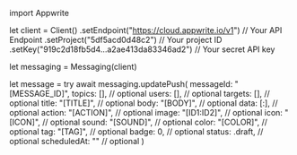import Appwrite

let client = Client()
    .setEndpoint("https://cloud.appwrite.io/v1") // Your API Endpoint
    .setProject("5df5acd0d48c2") // Your project ID
    .setKey("919c2d18fb5d4...a2ae413da83346ad2") // Your secret API key

let messaging = Messaging(client)

let message = try await messaging.updatePush(
    messageId: "[MESSAGE_ID]",
    topics: [], // optional
    users: [], // optional
    targets: [], // optional
    title: "[TITLE]", // optional
    body: "[BODY]", // optional
    data: [:], // optional
    action: "[ACTION]", // optional
    image: "[ID1:ID2]", // optional
    icon: "[ICON]", // optional
    sound: "[SOUND]", // optional
    color: "[COLOR]", // optional
    tag: "[TAG]", // optional
    badge: 0, // optional
    status: .draft, // optional
    scheduledAt: "" // optional
)

